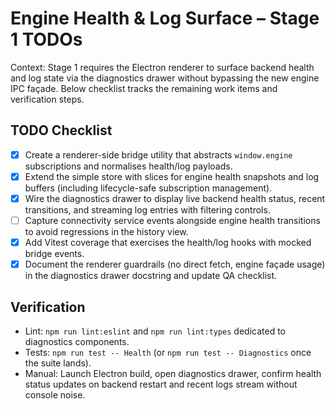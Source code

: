 # Engine Health & Log Surface – Stage 1 TODOs

Context: Stage 1 requires the Electron renderer to surface backend health and log state via the diagnostics drawer without bypassing the new engine IPC façade. Below checklist tracks the remaining work items and verification steps.

## TODO Checklist

- [x] Create a renderer-side bridge utility that abstracts `window.engine` subscriptions and normalises health/log payloads.
- [x] Extend the simple store with slices for engine health snapshots and log buffers (including lifecycle-safe subscription management).
- [x] Wire the diagnostics drawer to display live backend health status, recent transitions, and streaming log entries with filtering controls.
- [ ] Capture connectivity service events alongside engine health transitions to avoid regressions in the history view.
- [x] Add Vitest coverage that exercises the health/log hooks with mocked bridge events.
- [x] Document the renderer guardrails (no direct fetch, engine façade usage) in the diagnostics drawer docstring and update QA checklist.

## Verification

- Lint: `npm run lint:eslint` and `npm run lint:types` dedicated to diagnostics components.
- Tests: `npm run test -- Health` (or `npm run test -- Diagnostics` once the suite lands).
- Manual: Launch Electron build, open diagnostics drawer, confirm health status updates on backend restart and recent logs stream without console noise.
